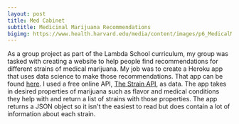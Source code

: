 ```yaml
---
layout: post
title: Med Cabinet
subtitle: Medicinal Marijuana Recommendations
bigimg: https://www.health.harvard.edu/media/content/images/p6_MedicalMarijuana_ML1710_ts483300738.jpg
---
```


As a group project as part of the Lambda School curriculum, my group was tasked with creating a website to help people find recommendations for different strains of medical marijuana.
My job was to create a Heroku app that uses data science to make those recommendations. That app can be found [here](https://medcabinet1flaskapi.herokuapp.com/).
I used a free online API, [The Strain API](https://strains.evanbusse.com/), as data. The app takes in desired properties of marijuana such as flavor and medical conditions they help with and return a list of strains with those properties. The app returns a JSON object so it isn't the easiest to read but does contain a lot of information about each strain.
